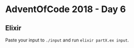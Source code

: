 # AdventOfCode 2018 - Day 6

## Elixir

Paste your input to `./input` and run `elixir partX.ex input`.
